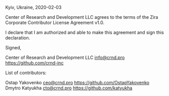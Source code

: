 Kyiv, Ukraine, 2020-02-03

Center of Research and Development LLC agrees to the terms of the Zira Corporate Contributor License Agreement v1.0.

I declare that I am authorized and able to make this agreement and sign this declaration.

Signed,

Center of Research and Development LLC info@crnd.pro https://github.com/crnd-inc

List of contributors:

Ostap Yakovenko ceo@crnd.pro https://github.com/OstapYakovenko
Dmytro Katyukha cto@crnd.pro https://github.com/katyukha

